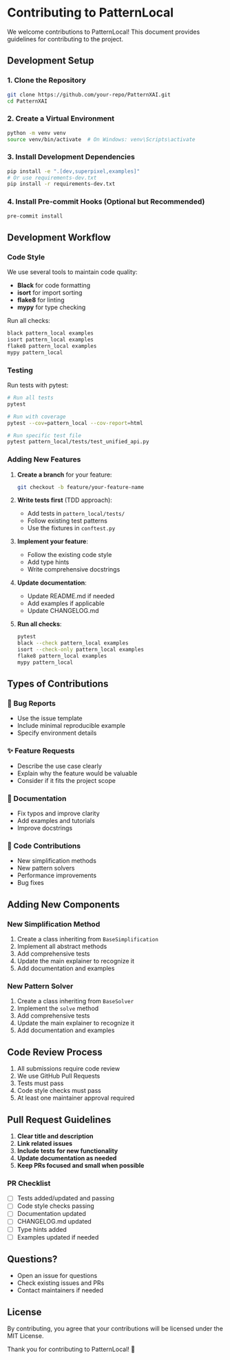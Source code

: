 # Contributing to PatternLocal

We welcome contributions to PatternLocal! This document provides guidelines for contributing to the project.

## Development Setup

### 1. Clone the Repository
```bash
git clone https://github.com/your-repo/PatternXAI.git
cd PatternXAI
```

### 2. Create a Virtual Environment
```bash
python -m venv venv
source venv/bin/activate  # On Windows: venv\Scripts\activate
```

### 3. Install Development Dependencies
```bash
pip install -e ".[dev,superpixel,examples]"
# Or use requirements-dev.txt
pip install -r requirements-dev.txt
```

### 4. Install Pre-commit Hooks (Optional but Recommended)
```bash
pre-commit install
```

## Development Workflow

### Code Style
We use several tools to maintain code quality:

- **Black** for code formatting
- **isort** for import sorting
- **flake8** for linting
- **mypy** for type checking

Run all checks:
```bash
black pattern_local examples
isort pattern_local examples
flake8 pattern_local examples
mypy pattern_local
```

### Testing
Run tests with pytest:
```bash
# Run all tests
pytest

# Run with coverage
pytest --cov=pattern_local --cov-report=html

# Run specific test file
pytest pattern_local/tests/test_unified_api.py
```

### Adding New Features

1. **Create a branch** for your feature:
   ```bash
   git checkout -b feature/your-feature-name
   ```

2. **Write tests first** (TDD approach):
   - Add tests in `pattern_local/tests/`
   - Follow existing test patterns
   - Use the fixtures in `conftest.py`

3. **Implement your feature**:
   - Follow the existing code style
   - Add type hints
   - Write comprehensive docstrings

4. **Update documentation**:
   - Update README.md if needed
   - Add examples if applicable
   - Update CHANGELOG.md

5. **Run all checks**:
   ```bash
   pytest
   black --check pattern_local examples
   isort --check-only pattern_local examples
   flake8 pattern_local examples
   mypy pattern_local
   ```

## Types of Contributions

### 🐛 Bug Reports
- Use the issue template
- Include minimal reproducible example
- Specify environment details

### ✨ Feature Requests
- Describe the use case clearly
- Explain why the feature would be valuable
- Consider if it fits the project scope

### 📝 Documentation
- Fix typos and improve clarity
- Add examples and tutorials
- Improve docstrings

### 🔧 Code Contributions
- New simplification methods
- New pattern solvers
- Performance improvements
- Bug fixes

## Adding New Components

### New Simplification Method
1. Create a class inheriting from `BaseSimplification`
2. Implement all abstract methods
3. Add comprehensive tests
4. Update the main explainer to recognize it
5. Add documentation and examples

### New Pattern Solver
1. Create a class inheriting from `BaseSolver`
2. Implement the `solve` method
3. Add comprehensive tests
4. Update the main explainer to recognize it
5. Add documentation and examples

## Code Review Process

1. All submissions require code review
2. We use GitHub Pull Requests
3. Tests must pass
4. Code style checks must pass
5. At least one maintainer approval required

## Pull Request Guidelines

1. **Clear title and description**
2. **Link related issues**
3. **Include tests for new functionality**
4. **Update documentation as needed**
5. **Keep PRs focused and small when possible**

### PR Checklist
- [ ] Tests added/updated and passing
- [ ] Code style checks passing
- [ ] Documentation updated
- [ ] CHANGELOG.md updated
- [ ] Type hints added
- [ ] Examples updated if needed

## Questions?

- Open an issue for questions
- Check existing issues and PRs
- Contact maintainers if needed

## License

By contributing, you agree that your contributions will be licensed under the MIT License.

Thank you for contributing to PatternLocal! 🎉 